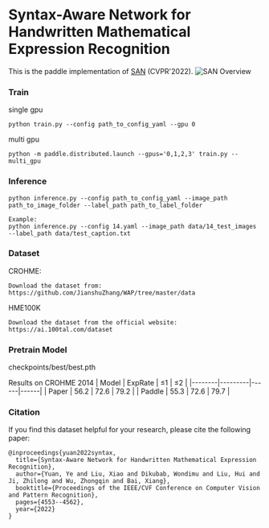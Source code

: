 # Syntax-Aware Network for Handwritten Mathematical Expression Recognition

This is the paddle implementation of [SAN](https://arxiv.org/abs/2203.01601) (CVPR'2022).
![SAN Overview](overview.png)

### Train

single gpu

```
python train.py --config path_to_config_yaml --gpu 0
```

multi gpu

```
python -m paddle.distributed.launch --gpus='0,1,2,3' train.py --multi_gpu
```

### Inference
```
python inference.py --config path_to_config_yaml --image_path path_to_image_folder --label_path path_to_label_folder
```

```
Example:
python inference.py --config 14.yaml --image_path data/14_test_images --label_path data/test_caption.txt
```

### Dataset

CROHME: 
```
Download the dataset from: https://github.com/JianshuZhang/WAP/tree/master/data
```

HME100K
```
Download the dataset from the official website: https://ai.100tal.com/dataset
```

### Pretrain Model
checkpoints/best/best.pth

Results on CROHME 2014
| Model  | ExpRate |  ≤1  |  ≤2  |
|--------|---------|------|------|
| Paper  | 56.2    | 72.6 | 79.2 |
| Paddle | 55.3    | 72.6 | 79.7 |


### Citation

If you find this dataset helpful for your research, please cite the following paper:

```
@inproceedings{yuan2022syntax,
  title={Syntax-Aware Network for Handwritten Mathematical Expression Recognition},
  author={Yuan, Ye and Liu, Xiao and Dikubab, Wondimu and Liu, Hui and Ji, Zhilong and Wu, Zhongqin and Bai, Xiang},
  booktitle={Proceedings of the IEEE/CVF Conference on Computer Vision and Pattern Recognition},
  pages={4553--4562},
  year={2022}
}
```